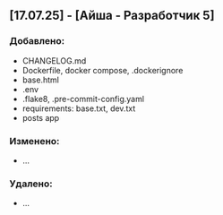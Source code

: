 ## [17.07.25] - [Айша - Разработчик 5]

### Добавлено:
- CHANGELOG.md
- Dockerfile, docker compose, .dockerignore
- base.html
- .env
- .flake8, .pre-commit-config.yaml
- requirements: base.txt, dev.txt
- posts app

### Изменено:
- ...

### Удалено:
- ...
